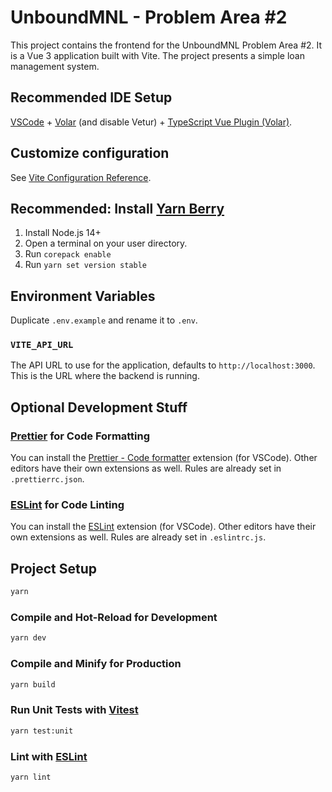 # UnboundMNL - Problem Area #2
This project contains the frontend for the UnboundMNL Problem Area #2.
It is a Vue 3 application built with Vite.
The project presents a simple loan management system.

## Recommended IDE Setup

[VSCode](https://code.visualstudio.com/) + [Volar](https://marketplace.visualstudio.com/items?itemName=Vue.volar) (and disable Vetur) + [TypeScript Vue Plugin (Volar)](https://marketplace.visualstudio.com/items?itemName=Vue.vscode-typescript-vue-plugin).

## Customize configuration

See [Vite Configuration Reference](https://vitejs.dev/config/).

## Recommended: Install [Yarn Berry](https://yarnpkg.com/getting-started/install)
1. Install Node.js 14+
2. Open a terminal on your user directory.
3. Run `corepack enable`
4. Run `yarn set version stable`

## Environment Variables
Duplicate `.env.example` and rename it to `.env`.
### `VITE_API_URL`
The API URL to use for the application, defaults to `http://localhost:3000`.
This is the URL where the backend is running.

## Optional Development Stuff
### [Prettier](https://prettier.io/) for Code Formatting
You can install the [Prettier - Code formatter](https://marketplace.visualstudio.com/items?itemName=esbenp.prettier-vscode) extension (for VSCode).
Other editors have their own extensions as well.
Rules are already set in `.prettierrc.json`.

### [ESLint](https://eslint.org/) for Code Linting
You can install the [ESLint](https://marketplace.visualstudio.com/items?itemName=dbaeumer.vscode-eslint) extension (for VSCode).
Other editors have their own extensions as well.
Rules are already set in `.eslintrc.js`.

## Project Setup

```sh
yarn
```

### Compile and Hot-Reload for Development

```sh
yarn dev
```

### Compile and Minify for Production

```sh
yarn build
```

### Run Unit Tests with [Vitest](https://vitest.dev/)

```sh
yarn test:unit
```

### Lint with [ESLint](https://eslint.org/)

```sh
yarn lint
```

